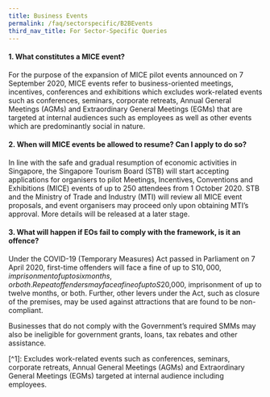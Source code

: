 ```yaml
---
title: Business Events
permalink: /faq/sectorspecific/B2BEvents
third_nav_title: For Sector-Specific Queries
---
```


#### **1. What constitutes a MICE event?**
For the purpose of the expansion of MICE pilot events announced on 7 September 2020, MICE events refer to business-oriented meetings, incentives, conferences and exhibitions which excludes work-related events such as conferences, seminars, corporate retreats, Annual General Meetings (AGMs) and Extraordinary General Meetings (EGMs) that are targeted at internal audiences such as employees as well as other events which are predominantly social in nature.

#### **2. When will MICE events be allowed to resume? Can I apply to do so?**
In line with the safe and gradual resumption of economic activities in Singapore, the Singapore Tourism Board (STB) will start accepting applications for organisers to pilot Meetings, Incentives, Conventions and Exhibitions (MICE)  events of up to 250 attendees from 1 October 2020. STB and the Ministry of Trade and Industry (MTI) will review all MICE event proposals, and event organisers may proceed only upon obtaining MTI’s approval. More details will be released at a later stage.

#### **3. What will happen if EOs fail to comply with the framework, is it an offence?**
Under the COVID-19 (Temporary Measures) Act passed in Parliament on 7 April 2020, first-time offenders will face a fine of up to S$10,000, imprisonment of up to six months, or both. Repeat offenders may face a fine of up to S$20,000, imprisonment of up to twelve months, or both. Further, other levers under the Act, such as closure of the premises, may be used against attractions that are found to be non-compliant.

Businesses that do not comply with the Government’s required SMMs may also be ineligible for government grants, loans, tax rebates and other assistance.

<td>[^1]: Excludes work-related events such as conferences, seminars, corporate retreats, Annual General Meetings (AGMs) and Extraordinary General Meetings (EGMs) targeted at internal audience including employees.</td>